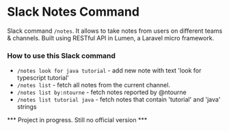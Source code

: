 # Slack Notes Command
Slack command `/notes`. It allows to take notes from users on different teams & channels.
Built using RESTful API in Lumen, a Laravel micro framework. 

### How to use this Slack command
- `/notes look for java tutorial`  - add new note with text 'look for typescript tutorial'
- `/notes list`  - fetch all notes from the current channel.
- `/notes list by:ntourne`  - fetch notes reported by @ntourne
- `/notes list tutorial java`  - fetch notes that contain 'tutorial' and 'java' strings


*** Project in progress. Still no official version ***
